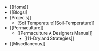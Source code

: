 * [[Home]]
* [[Blogs]]
* [Projects]]
    * [Soil Temperature][Soil-Temperature]]
* [[Permaculture]]
    * [[Permaculture A Designers Manual]]
        * [[11-Dryland Strategies]]
* [[Miscellaneous]]
